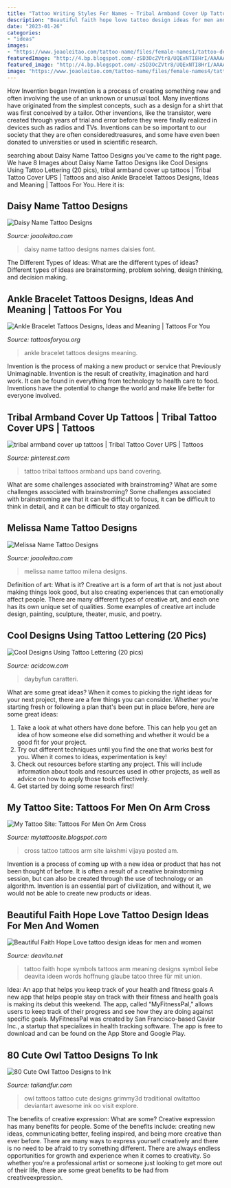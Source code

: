 ```yaml
---
title: "Tattoo Writing Styles For Names ~ Tribal Armband Cover Up Tattoos"
description: "Beautiful faith hope love tattoo design ideas for men and women"
date: "2023-01-26"
categories:
- "ideas"
images:
- "https://www.joaoleitao.com/tattoo-name/files/female-names1/tattoo-design-name-daisy-22.png"
featuredImage: "http://4.bp.blogspot.com/-zSD3OcZVtr8/UQExNTI8HrI/AAAAAAAACqg/3DK5mNH1t7c/s1600/Steven&#039;s-cross.jpg"
featured_image: "http://4.bp.blogspot.com/-zSD3OcZVtr8/UQExNTI8HrI/AAAAAAAACqg/3DK5mNH1t7c/s1600/Steven&#039;s-cross.jpg"
image: "https://www.joaoleitao.com/tattoo-name/files/female-names4/tattoo-design-name-melissa-05.png"
---
```



How Invention began
Invention is a process of creating something new and often involving the use of an unknown or unusual tool. Many inventions have originated from the simplest concepts, such as a design for a shirt that was first conceived by a tailor. Other inventions, like the transistor, were created through years of trial and error before they were finally realized in devices such as radios and TVs. Inventions can be so important to our society that they are often consideredtreasures, and some have even been donated to universities or used in scientific research.

	

		
searching about Daisy Name Tattoo Designs you've came to the right page. We have 8 Images about Daisy Name Tattoo Designs like Cool Designs Using Tattoo Lettering (20 pics), tribal armband cover up tattoos | Tribal Tattoo Cover UPS | Tattoos and also Ankle Bracelet Tattoos Designs, Ideas and Meaning | Tattoos For You. Here it is:
		
    
## Daisy Name Tattoo Designs

<img loading=lazy src="https://www.joaoleitao.com/tattoo-name/files/female-names1/tattoo-design-name-daisy-22.png" onerror="this.onerror=null;this.src='https://tse1.mm.bing.net/th?id=OIP.Ae8oyGJSkXbGngC-kULtogHaFH&amp;pid=15.1';" alt="Daisy Name Tattoo Designs">

_Source: joaoleitao.com_

>daisy name tattoo designs names daisies font. 

	

The Different Types of Ideas: What are the different types of ideas?
Different types of ideas are brainstorming, problem solving, design thinking, and decision making.

    
## Ankle Bracelet Tattoos Designs, Ideas And Meaning | Tattoos For You

<img loading=lazy src="http://www.tattoosforyou.org/wp-content/uploads/2016/03/Ankle-Bracelet-Tattoos-Pictures.jpg" onerror="this.onerror=null;this.src='https://tse1.mm.bing.net/th?id=OIP.51BZDQwEOPN614sfc5V4kQHaKy&amp;pid=15.1';" alt="Ankle Bracelet Tattoos Designs, Ideas and Meaning | Tattoos For You">

_Source: tattoosforyou.org_

>ankle bracelet tattoos designs meaning. 

	

Invention is the process of making a new product or service that Previously Unimaginable. Invention is the result of creativity, imagination and hard work. It can be found in everything from technology to health care to food. Inventions have the potential to change the world and make life better for everyone involved.

    
## Tribal Armband Cover Up Tattoos | Tribal Tattoo Cover UPS | Tattoos

<img loading=lazy src="https://s-media-cache-ak0.pinimg.com/736x/88/66/e2/8866e2f37510cd77e21ce0980672ab54.jpg" onerror="this.onerror=null;this.src='https://tse2.mm.bing.net/th?id=OIP.BQCa62jS5QTLmDjdzSD5DAHaMk&amp;pid=15.1';" alt="tribal armband cover up tattoos | Tribal Tattoo Cover UPS | Tattoos">

_Source: pinterest.com_

>tattoo tribal tattoos armband ups band covering. 

	

What are some challenges associated with brainstroming?
What are some challenges associated with brainstroming?
Some challenges associated with brainstroming are that it can be difficult to focus, it can be difficult to think in detail, and it can be difficult to stay organized.

    
## Melissa Name Tattoo Designs

<img loading=lazy src="https://www.joaoleitao.com/tattoo-name/files/female-names4/tattoo-design-name-melissa-05.png" onerror="this.onerror=null;this.src='https://tse3.mm.bing.net/th?id=OIP.fp1E7Tu3-JW36WeBl4OATwHaEO&amp;pid=15.1';" alt="Melissa Name Tattoo Designs">

_Source: joaoleitao.com_

>melissa name tattoo milena designs. 

	

Definition of art: What is it?
Creative art is a form of art that is not just about making things look good, but also creating experiences that can emotionally affect people. There are many different types of creative art, and each one has its own unique set of qualities. Some examples of creative art include design, painting, sculpture, theater, music, and poetry.

    
## Cool Designs Using Tattoo Lettering (20 Pics)

<img loading=lazy src="https://cdn.acidcow.com/pics/20111011/tattoo_lettering_12.jpg" onerror="this.onerror=null;this.src='https://tse4.mm.bing.net/th?id=OIP.iuQOaBpsLTxM2bIvP9H_BQHaEi&amp;pid=15.1';" alt="Cool Designs Using Tattoo Lettering (20 pics)">

_Source: acidcow.com_

>daybyfun caratteri. 

	

What are some great ideas?
When it comes to picking the right ideas for your next project, there are a few things you can consider. Whether you're starting fresh or following a plan that's been put in place before, here are some great ideas:
1. Take a look at what others have done before. This can help you get an idea of how someone else did something and whether it would be a good fit for your project. 
2. Try out different techniques until you find the one that works best for you. When it comes to ideas, experimentation is key! 
3. Check out resources before starting any project. This will include information about tools and resources used in other projects, as well as advice on how to apply those tools effectively. 
4. Get started by doing some research first!

    
## My Tattoo Site: Tattoos For Men On Arm Cross

<img loading=lazy src="http://4.bp.blogspot.com/-zSD3OcZVtr8/UQExNTI8HrI/AAAAAAAACqg/3DK5mNH1t7c/s1600/Steven&#039;s-cross.jpg" onerror="this.onerror=null;this.src='https://tse3.mm.bing.net/th?id=OIP.FiW-8uI_uwLpp-2EifuWjgHaJ4&amp;pid=15.1';" alt="My Tattoo Site: Tattoos For Men On Arm Cross">

_Source: mytattoosite.blogspot.com_

>cross tattoo tattoos arm site lakshmi vijaya posted am. 

	

Invention is a process of coming up with a new idea or product that has not been thought of before. It is often a result of a creative brainstorming session, but can also be created through the use of technology or an algorithm. Invention is an essential part of civilization, and without it, we would not be able to create new products or ideas.

    
## Beautiful Faith Hope Love Tattoo Design Ideas For Men And Women

<img loading=lazy src="https://deavita.net/wp-content/uploads/2018/10/arm-tattoo-ideas-words-and-symbols-meaning.jpg" onerror="this.onerror=null;this.src='https://tse3.mm.bing.net/th?id=OIP.hWKViAiv-Dryt0M58P3iXQHaHa&amp;pid=15.1';" alt="Beautiful Faith Hope Love tattoo design ideas for men and women">

_Source: deavita.net_

>tattoo faith hope symbols tattoos arm meaning designs symbol liebe deavita ideen words hoffnung glaube tatoo three für mit union. 

	

Idea: An app that helps you keep track of your health and fitness goals
A new app that helps people stay on track with their fitness and health goals is making its debut this weekend. The app, called “MyFitnessPal,” allows users to keep track of their progress and see how they are doing against specific goals. MyFitnessPal was created by San Francisco-based Caviar Inc., a startup that specializes in health tracking software. The app is free to download and can be found on the App Store and Google Play.

    
## 80 Cute Owl Tattoo Designs To Ink

<img loading=lazy src="https://tailandfur.com/wp-content/uploads/2015/03/40-Cute-Traditional-Owl-Tattoos-29.jpg" onerror="this.onerror=null;this.src='https://tse3.mm.bing.net/th?id=OIP.RV4lf73Bv965lxjDZSH-XAHaLd&amp;pid=15.1';" alt="80 Cute Owl Tattoo Designs to Ink">

_Source: tailandfur.com_

>owl tattoos tattoo cute designs grimmy3d traditional owltattoo deviantart awesome ink oo visit explore. 

	

The benefits of creative expression: What are some?
Creative expression has many benefits for people. Some of the benefits include: creating new ideas, communicating better, feeling inspired, and being more creative than ever before. There are many ways to express yourself creatively and there is no need to be afraid to try something different. There are always endless opportunities for growth and experience when it comes to creativity. So whether you’re a professional artist or someone just looking to get more out of their life, there are some great benefits to be had from creativeexpression.

